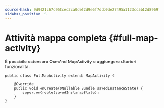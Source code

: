 ```yaml
---
source-hash: 9d9421c67c958cec3ca0def2d9e6f7dcb0de27495a1123cc5b12d8969f022143
sidebar_position: 5
---
```


# Attività mappa completa {#full-map-activity}
È possibile estendere OsmAnd MapActivity e aggiungere ulteriori funzionalità.

```
public class FullMapActivity extends MapActivity {

	@Override
	public void onCreate(@Nullable Bundle savedInstanceState) {
		super.onCreate(savedInstanceState);
	}
}
```